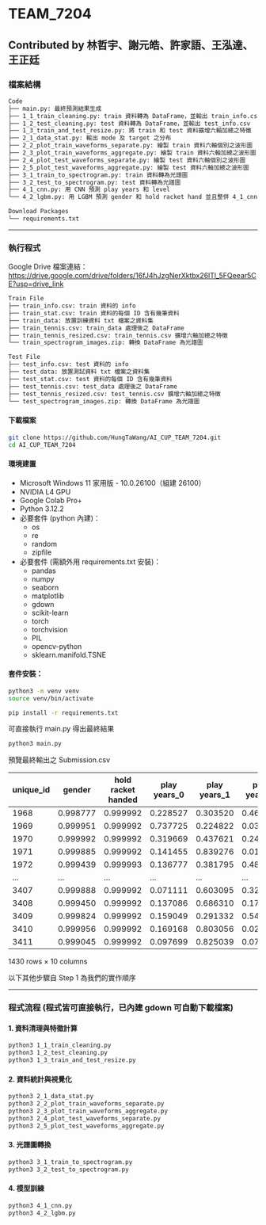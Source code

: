 # TEAM_7204

## Contributed by 林哲宇、謝元皓、許家語、王泓達、王正廷

### 檔案結構

``` markdown
Code
├── main.py: 最終預測結果生成
├── 1_1_train_cleaning.py: train 資料轉為 DataFrame，並輸出 train_info.csv
├── 1_2_test_cleaning.py: test 資料轉為 DataFrame，並輸出 test_info.csv
├── 1_3_train_and_test_resize.py: 將 train 和 test 資料擴增六軸加總之特徵
├── 2_1_data_stat.py: 輸出 mode 及 target 之分布
├── 2_2_plot_train_waveforms_separate.py: 繪製 train 資料六軸個別之波形圖
├── 2_3_plot_train_waveforms_aggregate.py: 繪製 train 資料六軸加總之波形圖
├── 2_4_plot_test_waveforms_separate.py: 繪製 test 資料六軸個別之波形圖
├── 2_5_plot_test_waveforms_aggregate.py: 繪製 test 資料六軸加總之波形圖
├── 3_1_train_to_spectrogram.py: train 資料轉為光譜圖
├── 3_2_test_to_spectrogram.py: test 資料轉為光譜圖
├── 4_1_cnn.py: 用 CNN 預測 play years 和 level 
└── 4_2_lgbm.py: 用 LGBM 預測 gender 和 hold racket hand 並且整併 4_1_cnn.py 之預測結果，生成最終 Submission.csv

Download Packages
└── requirements.txt
```

---

### 執行程式

Google Drive 檔案連結：https://drive.google.com/drive/folders/16fJ4hJzgNerXktbx26lTl_5FQeear5CE?usp=drive_link

```markdown
Train File
├── train_info.csv: train 資料的 info
├── train_stat.csv: train 資料的每個 ID 含有幾筆資料
├── train_data: 放置訓練資料 txt 檔案之資料集
├── train_tennis.csv: train_data 處理後之 DataFrame
├── train_tennis_resized.csv: train_tennis.csv 擴增六軸加總之特徵
└── train_spectrogram_images.zip: 轉換 DataFrame 為光譜圖

Test File
├── test_info.csv: test 資料的 info
├── test_data: 放置測試資料 txt 檔案之資料集
├── test_stat.csv: test 資料的每個 ID 含有幾筆資料
├── test_tennis.csv: test_data 處理後之 DataFrame
├── test_tennis_resized.csv: test_tennis.csv 擴增六軸加總之特徵
└── test_spectrogram_images.zip: 轉換 DataFrame 為光譜圖
```

#### 下載檔案

```bash
git clone https://github.com/HungTaWang/AI_CUP_TEAM_7204.git
cd AI_CUP_TEAM_7204
```

#### 環境建置

- Microsoft Windows 11 家用版 - 10.0.26100（組建 26100）
- NVIDIA L4 GPU
- Google Colab Pro+
- Python 3.12.2
- 必要套件 (python 內建)：
    - os
    - re
    - random
    - zipfile
- 必要套件 (需額外用 requirements.txt 安裝)：
    - pandas
    - numpy
    - seaborn 
    - matplotlib
    - gdown
    - scikit-learn
    - torch
    - torchvision
    - PIL
    - opencv-python
    - sklearn.manifold.TSNE

#### 套件安裝：

``` bash
python3 -m venv venv
source venv/bin/activate
``` 

``` bash
pip install -r requirements.txt
```

可直接執行 main.py 得出最終結果
```bash
python3 main.py
```

預覽最終輸出之 Submission.csv

| unique_id | gender  | hold racket handed | play years_0 | play years_1 | play years_2 | level_2 | level_3 | level_4 | level_5 |
|------------|---------|-------------------|--------------|--------------|--------------|---------|---------|---------|---------|
| 1968       | 0.998777| 0.999992           | 0.228527     | 0.303520     | 0.467953     | 0.143124| 0.573750| 0.099849| 0.183276|
| 1969       | 0.999951| 0.999992           | 0.737725     | 0.224822     | 0.037453     | 0.015652| 0.303062| 0.164518| 0.516768|
| 1970       | 0.999992| 0.999992           | 0.319669     | 0.437621     | 0.242710     | 0.089735| 0.155136| 0.127473| 0.627655|
| 1971       | 0.999885| 0.999992           | 0.141455     | 0.839276     | 0.019269     | 0.004597| 0.114470| 0.034964| 0.845969|
| 1972       | 0.999439| 0.999993           | 0.136777     | 0.381795     | 0.481429     | 0.174316| 0.666457| 0.057010| 0.102218|
| ...        | ...     | ...                 | ...          | ...          | ...          | ...     | ...     | ...     | ...     |
| 3407       | 0.999888| 0.999992           | 0.071111     | 0.603095     | 0.325794     | 0.326433| 0.186050| 0.189556| 0.297961|
| 3408       | 0.999450| 0.999992           | 0.137086     | 0.686310     | 0.176604     | 0.062086| 0.205575| 0.212231| 0.520108|
| 3409       | 0.999824| 0.999992           | 0.159049     | 0.291332     | 0.549619     | 0.324539| 0.480655| 0.122159| 0.072647|
| 3410       | 0.999956| 0.999992           | 0.169168     | 0.803056     | 0.027776     | 0.004517| 0.089795| 0.050104| 0.855583|
| 3411       | 0.999045| 0.999992           | 0.097699     | 0.825039     | 0.077262     | 0.066046| 0.324590| 0.183415| 0.425948|

1430 rows × 10 columns

以下其他步驟自 Step 1 為我們的實作順序

-----
### 程式流程 (程式皆可直接執行，已內建 gdown 可自動下載檔案)

#### 1. 資料清理與特徵計算

```bash
python3 1_1_train_cleaning.py
python3 1_2_test_cleaning.py
python3 1_3_train_and_test_resize.py
```

#### 2. 資料統計與視覺化

```bash
python3 2_1_data_stat.py
python3 2_2_plot_train_waveforms_separate.py
python3 2_3_plot_train_waveforms_aggregate.py
python3 2_4_plot_test_waveforms_separate.py
python3 2_5_plot_test_waveforms_aggregate.py
```

#### 3. 光譜圖轉換

```bash
python3 3_1_train_to_spectrogram.py
python3 3_2_test_to_spectrogram.py
```

#### 4. 模型訓練

```bash
python3 4_1_cnn.py
python3 4_2_lgbm.py
```
